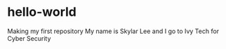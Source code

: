 # hello-world
Making my first repository
My name is Skylar Lee and I go to Ivy Tech for Cyber Security
